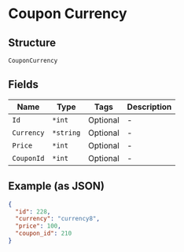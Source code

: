 
# Coupon Currency

## Structure

`CouponCurrency`

## Fields

| Name | Type | Tags | Description |
|  --- | --- | --- | --- |
| `Id` | `*int` | Optional | - |
| `Currency` | `*string` | Optional | - |
| `Price` | `*int` | Optional | - |
| `CouponId` | `*int` | Optional | - |

## Example (as JSON)

```json
{
  "id": 228,
  "currency": "currency8",
  "price": 100,
  "coupon_id": 210
}
```

